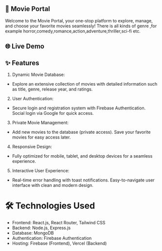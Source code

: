 ## 🌟 Movie Portal

Welcome to the Movie Portal, your one-stop platform to explore, manage, and choose your favorite movies seamlessly! There is all kinds of genre ,for example horror,comedy,romance,action,adventure,thriller,sci-fi etc.

## 🌐 Live Demo


## ✨ Features
1. Dynamic Movie Database:

- Explore an extensive collection of movies with detailed information such as title, genre, release year, and ratings.

2. User Authentication:

- Secure login and registration system with Firebase Authentication.
Social login via Google for quick access.

3. Private Movie Management:

- Add new movies to the database (private access).
Save your favorite movies for easy access later.

4. Responsive Design:

- Fully optimized for mobile, tablet, and desktop devices for a seamless experience.

5. Interactive User Experience:

- Real-time error handling with toast notifications.
Easy-to-navigate user interface with clean and modern design.

# 🛠️ Technologies Used

- Frontend: React.js, React Router, Tailwind CSS
- Backend: Node.js, Express.js
- Database: MongoDB
- Authentication: Firebase Authentication
- Hosting: Firebase (Frontend), Vercel (Backend)

